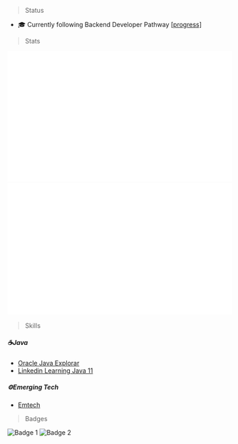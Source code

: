 > Status

- 🎓 Currently following Backend Developer Pathway [[progress]](https://roadmap.sh/backend?s=644a81e7e27257737498eefa)

> Stats

![](https://github.com/ka0un/profilestats/blob/master/generated/overview.svg#gh-dark-mode-only)
![](https://github.com/ka0un/profilestats/blob/master/generated/languages.svg#gh-dark-mode-only)


> Skills

##### ☕Java
- [Oracle Java Explorar]()
- [Linkedin Learning Java 11](https://www.linkedin.com/learning/certificates/ad9b4e3ce2a7712677cf8fef9a2c4712da02d7abee0e864a5d2c0670b3010012)

##### ⚙️Emerging Tech
- [Emtech](https://www.coursera.org/account/accomplishments/verify/4N8W9AJ2WV45)


> Badges

<img src="https://github.com/ka0un/ka0un/assets/88395585/e3ca74a4-5d40-49fb-a286-bd277e6883e5" alt="Badge 1" width="200">


<img src="https://github.com/ka0un/ka0un/assets/88395585/87895045-0cb4-4bd5-af37-1cd04cbef0f7" alt="Badge 2" height="100">


